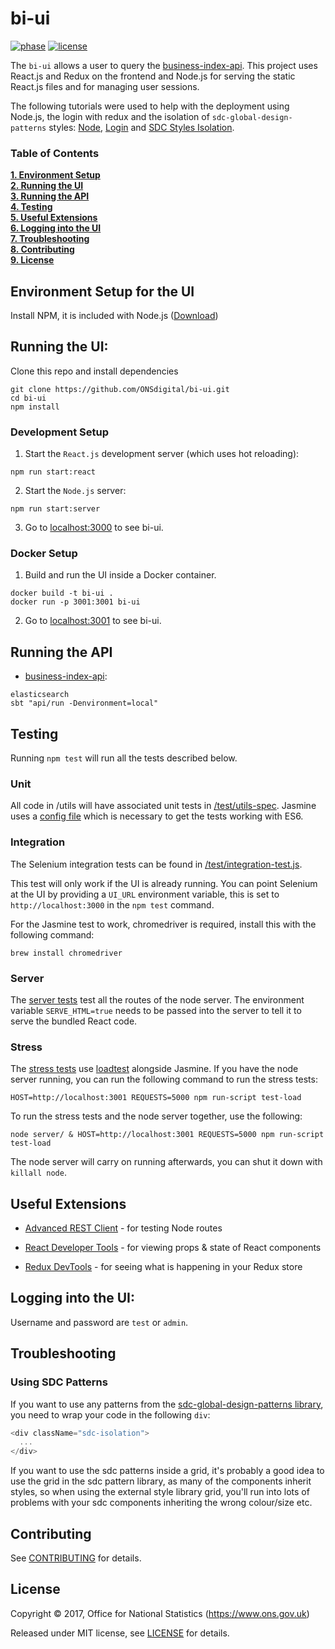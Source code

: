 # bi-ui

[![phase](https://img.shields.io/badge/phase-BETA-orange.svg)](https://img.shields.io/badge/phase-BETA-orange.svg) [![license](https://img.shields.io/github/license/mashape/apistatus.svg)](./LICENSE)

The `bi-ui` allows a user to query the [business-index-api](https://github.com/ONSdigital/business-index-api). This project uses React.js and Redux on the frontend and Node.js for serving the static React.js files and for managing user sessions.

The following tutorials were used to help with the deployment using Node.js, the login with redux and the isolation of `sdc-global-design-patterns` styles: [Node](https://medium.com/@patriciolpezjuri/using-create-react-app-with-react-router-express-js-8fa658bf892d#.mt6bbdd8m
), [Login](https://github.com/mxstbr/login-flow) and [SDC Styles Isolation](https://formden.com/blog/isolate-bootstrap).

### Table of Contents
**[1. Environment Setup](#environment-setup-for-the-ui)**<br>
**[2. Running the UI](#running-the-ui)**<br>
**[3. Running the API](#running-the-api)**<br>
**[4. Testing](#testing)**<br>
**[5. Useful Extensions](#useful-extensions)**<br>
**[6. Logging into the UI](#logging-into-the-ui)**<br>
**[7. Troubleshooting](#troubleshooting)**<br>
**[8. Contributing](#contributing)**<br>
**[9. License](#license)**<br>

## Environment Setup for the UI

Install NPM, it is included with Node.js ([Download](https://nodejs.org/en/))

## Running the UI:

Clone this repo and install dependencies

```shell
git clone https://github.com/ONSdigital/bi-ui.git
cd bi-ui
npm install
```

### Development Setup

1. Start the `React.js` development server (which uses hot reloading):

```shell
npm run start:react
```

2. Start the `Node.js` server:

```shell
npm run start:server
```

3. Go to [localhost:3000](http://localhost:3000) to see bi-ui.

### Docker Setup

1. Build and run the UI inside a Docker container.

```shell
docker build -t bi-ui .
docker run -p 3001:3001 bi-ui
```

2. Go to [localhost:3001](http://localhost:3001) to see bi-ui.

## Running the API

* [business-index-api](https://github.com/ONSdigital/business-index-api):

```shell
elasticsearch
sbt "api/run -Denvironment=local"
```

## Testing

Running `npm test` will run all the tests described below.

### Unit

All code in /utils will have associated unit tests in [/test/utils-spec](./test/utils-spec). Jasmine uses a [config file](./test/utils-unit-tests.js) which is necessary to get the tests working with ES6.

### Integration

The Selenium integration tests can be found in [/test/integration-test.js](./test/integration-test.js).

This test will only work if the UI is already running. You can point Selenium at the UI by providing a `UI_URL` environment variable, this is set to `http://localhost:3000` in the `npm test` command.

For the Jasmine test to work, chromedriver is required, install this with the following command:

```shell
brew install chromedriver
```

### Server

The [server tests](./test/server.test.js) test all the routes of the node server. The environment variable `SERVE_HTML=true` needs to be passed into the server to tell it to serve the bundled React code.

### Stress

The [stress tests](./test/loadtest-spec/loadtest-test.js) use [loadtest](https://github.com/alexfernandez/loadtest) alongside Jasmine. If you have the node server running, you can run the following command to run the stress tests:

`HOST=http://localhost:3001 REQUESTS=5000 npm run-script test-load`

To run the stress tests and the node server together, use the following:

`node server/ & HOST=http://localhost:3001 REQUESTS=5000 npm run-script test-load`

The node server will carry on running afterwards, you can shut it down with `killall node`.

## Useful Extensions

* [Advanced REST Client](https://chrome.google.com/webstore/detail/advanced-rest-client/hgmloofddffdnphfgcellkdfbfbjeloo) - for testing Node routes

* [React Developer Tools](https://chrome.google.com/webstore/detail/react-developer-tools/fmkadmapgofadopljbjfkapdkoienihi/related) - for viewing props & state of React components

* [Redux DevTools](https://chrome.google.com/webstore/detail/redux-devtools/lmhkpmbekcpmknklioeibfkpmmfibljd) - for seeing what is happening in your Redux store

## Logging into the UI:

Username and password are `test` or `admin`.

## Troubleshooting

### Using SDC Patterns

If you want to use any patterns from the [sdc-global-design-patterns library](https://onsdigital.github.io/sdc-global-design-patterns/index.html), you need to wrap your code in the following `div`:

```javascript
<div className="sdc-isolation">
  ...
</div>
```

If you want to use the sdc patterns inside a grid, it's probably a good idea to use the grid in the sdc pattern library, as many of the components inherit styles, so when using the external style library grid, you'll run into lots of problems with your sdc components inheriting the wrong colour/size etc.

## Contributing

See [CONTRIBUTING](./CONTRIBUTING.md) for details.

## License

Copyright ©‎ 2017, Office for National Statistics (https://www.ons.gov.uk)

Released under MIT license, see [LICENSE](./LICENSE) for details.
